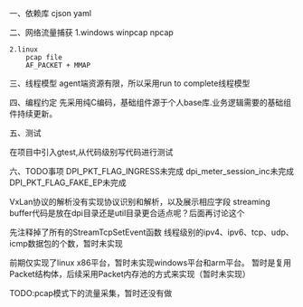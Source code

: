 一、依赖库
cjson
yaml

二、网络流量捕获
    1.windows
        winpcap
        npcap

    2.linux
        pcap file
        AF_PACKET + MMAP

三、线程模型
agent端资源有限，所以采用run to complete线程模型

四、编程约定
先采用纯C编码，基础组件源于个人base库.业务逻辑需要的基础组件持续更新。

五、测试

在项目中引入gtest,从代码级别写代码进行测试

六、TODO事项
DPI_PKT_FLAG_INGRESS未完成
dpi_meter_session_inc未完成
DPI_PKT_FLAG_FAKE_EP未完成

VxLan协议的解析没有实现协议识别和解析，以及展示相应字段
streaming buffer代码是放在dpi目录还是util目录更合适点呢？后面再讨论这个

先注释掉了所有的StreamTcpSetEvent函数
线程级别的ipv4、ipv6、tcp、udp、icmp数据包的个数，暂时未实现

前期仅实现了linux x86平台，暂时未实现windows平台和arm平台。
暂时是复用Packet结构体，后续采用Packet内存池的方式来实现（暂时未实现）

TODO:pcap模式下的流量采集，暂时还没有做